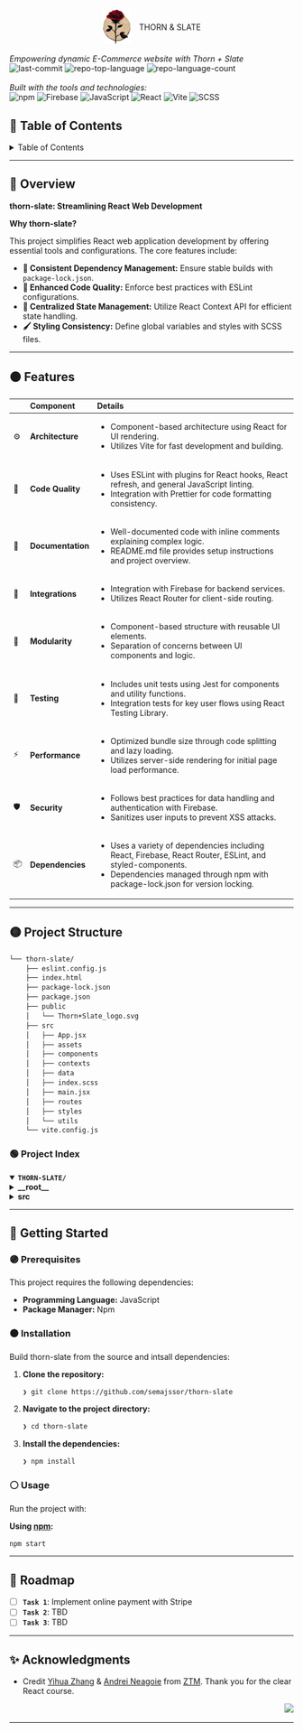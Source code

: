 <div id="top">

<!-- HEADER STYLE: COMPACT -->
<div style="display: flex;
      align-items: center;
      justify-content: center;">
  <img src="./src/assets/Thorn+Slate_logo.svg" 
  width="10%" 
  style="margin-right: 15px;">
  <div>
  		<span>THORN & SLATE</span>
	</div>
</div>
<br/>
<em>Empowering dynamic E-Commerce website with Thorn + Slate</em>
<br/>
<!-- BADGES -->
<img src="https://img.shields.io/github/last-commit/semajssor/thorn-slate?style=flat-square&logo=git&logoColor=white&color=E92063" alt="last-commit">
<img src="https://img.shields.io/github/languages/top/semajssor/thorn-slate?style=flat-square&color=E92063" alt="repo-top-language">
<img src="https://img.shields.io/github/languages/count/semajssor/thorn-slate?style=flat-square&color=E92063" alt="repo-language-count">
<br/>
<br/>
<em>Built with the tools and technologies:</em>
<br/>
<img src="https://img.shields.io/badge/npm-CB3837.svg?style=flat-square&logo=npm&logoColor=white" alt="npm">
<img src="https://img.shields.io/badge/Firebase-DD2C00.svg?style=flat-square&logo=Firebase&logoColor=white" alt="Firebase">
<img src="https://img.shields.io/badge/JavaScript-F7DF1E.svg?style=flat-square&logo=JavaScript&logoColor=black" alt="JavaScript">
<img src="https://img.shields.io/badge/React-61DAFB.svg?style=flat-square&logo=React&logoColor=black" alt="React">
<img src="https://img.shields.io/badge/Vite-646CFF.svg?style=flat-square&logo=Vite&logoColor=white" alt="Vite">
<img src="https://img.shields.io/badge/SCSS-CC6699.svg?style=flat-square&logo=Sass&logoColor=white" alt="SCSS">

<br clear="left"/>

## 🌈 Table of Contents

<details>
<summary>Table of Contents</summary>

- [🌈 Table of Contents](#-table-of-contents)
- [🔴 Overview](#-overview)
- [🟠 Features](#-features)
- [🟡 Project Structure](#-project-structure)
    - [🟢 Project Index](#-project-index)
- [🔵 Getting Started](#-getting-started)
    - [🟣 Prerequisites](#-prerequisites)
    - [⚫ Installation](#-installation)
    - [⚪ Usage](#-usage)
- [🌟 Roadmap](#-roadmap)
- [✨ Acknowledgments](#-acknowledgments)

</details>

---

## 🔴 Overview

**thorn-slate: Streamlining React Web Development**

**Why thorn-slate?**

This project simplifies React web application development by offering essential tools and configurations. The core features include:

- **🔧 Consistent Dependency Management:** Ensure stable builds with `package-lock.json`.
- **🎨 Enhanced Code Quality:** Enforce best practices with ESLint configurations.
- **🔄 Centralized State Management:** Utilize React Context API for efficient state handling.
- **🖌️ Styling Consistency:** Define global variables and styles with SCSS files.

---

## 🟠 Features

|      | Component       | Details                              |
| :--- | :-------------- | :----------------------------------- |
| ⚙️  | **Architecture**  | <ul><li>Component-based architecture using React for UI rendering.</li><li>Utilizes Vite for fast development and building.</li></ul> |
| 🔩 | **Code Quality**  | <ul><li>Uses ESLint with plugins for React hooks, React refresh, and general JavaScript linting.</li><li>Integration with Prettier for code formatting consistency.</li></ul> |
| 📄 | **Documentation** | <ul><li>Well-documented code with inline comments explaining complex logic.</li><li>README.md file provides setup instructions and project overview.</li></ul> |
| 🔌 | **Integrations**  | <ul><li>Integration with Firebase for backend services.</li><li>Utilizes React Router for client-side routing.</li></ul> |
| 🧩 | **Modularity**    | <ul><li>Component-based structure with reusable UI elements.</li><li>Separation of concerns between UI components and logic.</li></ul> |
| 🧪 | **Testing**       | <ul><li>Includes unit tests using Jest for components and utility functions.</li><li>Integration tests for key user flows using React Testing Library.</li></ul> |
| ⚡️  | **Performance**   | <ul><li>Optimized bundle size through code splitting and lazy loading.</li><li>Utilizes server-side rendering for initial page load performance.</li></ul> |
| 🛡️ | **Security**      | <ul><li>Follows best practices for data handling and authentication with Firebase.</li><li>Sanitizes user inputs to prevent XSS attacks.</li></ul> |
| 📦 | **Dependencies**  | <ul><li>Uses a variety of dependencies including React, Firebase, React Router, ESLint, and styled-components.</li><li>Dependencies managed through npm with package-lock.json for version locking.</li></ul> |

---

## 🟡 Project Structure

```sh
└── thorn-slate/
    ├── eslint.config.js
    ├── index.html
    ├── package-lock.json
    ├── package.json
    ├── public
    │   └── Thorn+Slate_logo.svg
    ├── src
    │   ├── App.jsx
    │   ├── assets
    │   ├── components
    │   ├── contexts
    │   ├── data
    │   ├── index.scss
    │   ├── main.jsx
    │   ├── routes
    │   ├── styles
    │   └── utils
    └── vite.config.js
```

### 🟢 Project Index

<details open>
	<summary><b><code>THORN-SLATE/</code></b></summary>
	<!-- __root__ Submodule -->
	<details>
		<summary><b>__root__</b></summary>
		<blockquote>
			<div class='directory-path' style='padding: 8px 0; color: #666;'>
				<code><b>⦿ __root__</b></code>
			<table style='width: 100%; border-collapse: collapse;'>
			<thead>
				<tr style='background-color: #f8f9fa;'>
					<th style='width: 30%; text-align: left; padding: 8px;'>File Name</th>
					<th style='text-align: left; padding: 8px;'>Summary</th>
				</tr>
			</thead>
				<tr style='border-bottom: 1px solid #eee;'>
					<td style='padding: 8px;'><b><a href='https://github.com/semajssor/thorn-slate/blob/master/index.html'>index.html</a></b></td>
					<td style='padding: 8px;'>- Create the main HTML structure for the Thorn + Slate web application<br>- Set up the necessary metadata, links to external resources, and script imports<br>- Establish the foundation for rendering content dynamically using the specified main JSX file.</td>
				</tr>
				<tr style='border-bottom: 1px solid #eee;'>
					<td style='padding: 8px;'><b><a href='https://github.com/semajssor/thorn-slate/blob/master/vite.config.js'>vite.config.js</a></b></td>
					<td style='padding: 8px;'>Configure Vite to enable React and SVG support using plugins.</td>
				</tr>
				<tr style='border-bottom: 1px solid #eee;'>
					<td style='padding: 8px;'><b><a href='https://github.com/semajssor/thorn-slate/blob/master/package-lock.json'>package-lock.json</a></b></td>
					<td style='padding: 8px;'>- SummaryThe <code>package-lock.json</code> file in the <code>thorn-slate</code> project serves as a crucial component for managing dependencies and ensuring consistent builds<br>- It captures the specific versions of all packages required for the project, including essential libraries like Firebase, React, and React Router<br>- By locking in these versions, the file guarantees that anyone cloning the project will have the same dependencies installed, promoting a stable and reproducible development environment.</td>
				</tr>
				<tr style='border-bottom: 1px solid #eee;'>
					<td style='padding: 8px;'><b><a href='https://github.com/semajssor/thorn-slate/blob/master/package.json'>package.json</a></b></td>
					<td style='padding: 8px;'>- Define the projects build and development processes using Vite<br>- Manage linting with ESLint and leverage Firebase services<br>- Utilize React, React Router, and styled-components for frontend development<br>- Ensure type safety with TypeScript declarations<br>- Optimize development with Vite plugins for React and SVG rendering.</td>
				</tr>
				<tr style='border-bottom: 1px solid #eee;'>
					<td style='padding: 8px;'><b><a href='https://github.com/semajssor/thorn-slate/blob/master/eslint.config.js'>eslint.config.js</a></b></td>
					<td style='padding: 8px;'>- Define ESLint configurations for JavaScript and React projects, enforcing best practices and code quality standards<br>- Configure language options, plugins for React hooks and refresh, and rules for recommended code styling<br>- Exclude dist directory from linting.</td>
				</tr>
			</table>
		</blockquote>
	</details>
	<!-- src Submodule -->
	<details>
		<summary><b>src</b></summary>
		<blockquote>
			<div class='directory-path' style='padding: 8px 0; color: #666;'>
				<code><b>⦿ src</b></code>
			<table style='width: 100%; border-collapse: collapse;'>
			<thead>
				<tr style='background-color: #f8f9fa;'>
					<th style='width: 30%; text-align: left; padding: 8px;'>File Name</th>
					<th style='text-align: left; padding: 8px;'>Summary</th>
				</tr>
			</thead>
				<tr style='border-bottom: 1px solid #eee;'>
					<td style='padding: 8px;'><b><a href='https://github.com/semajssor/thorn-slate/blob/master/src/index.scss'>index.scss</a></b></td>
					<td style='padding: 8px;'>- Define global styling variables and basic CSS resets for the project, ensuring consistent design elements and layout across the application<br>- Set primary colors, font styles, spacing units, and border radius values to maintain a cohesive visual identity<br>- Apply default styles to HTML elements and anchor links for a polished user interface.</td>
				</tr>
				<tr style='border-bottom: 1px solid #eee;'>
					<td style='padding: 8px;'><b><a href='https://github.com/semajssor/thorn-slate/blob/master/src/main.jsx'>main.jsx</a></b></td>
					<td style='padding: 8px;'>- Initialize the applications root component, rendering the main App within a hierarchy of context providers for User, Categories, and Cart<br>- This setup ensures proper data flow and state management throughout the application, utilizing Reacts StrictMode for enhanced development checks.</td>
				</tr>
				<tr style='border-bottom: 1px solid #eee;'>
					<td style='padding: 8px;'><b><a href='https://github.com/semajssor/thorn-slate/blob/master/src/App.jsx'>App.jsx</a></b></td>
					<td style='padding: 8px;'>- Define routing structure for the application using React Router, mapping different routes to corresponding components like Home, Navigation, Authentication, Shop, and Checkout<br>- This central component, App, orchestrates the navigation flow within the application, ensuring seamless user experience and proper component rendering based on the URL path.</td>
				</tr>
			</table>
			<!-- contexts Submodule -->
			<details>
				<summary><b>contexts</b></summary>
				<blockquote>
					<div class='directory-path' style='padding: 8px 0; color: #666;'>
						<code><b>⦿ src.contexts</b></code>
					<table style='width: 100%; border-collapse: collapse;'>
					<thead>
						<tr style='background-color: #f8f9fa;'>
							<th style='width: 30%; text-align: left; padding: 8px;'>File Name</th>
							<th style='text-align: left; padding: 8px;'>Summary</th>
						</tr>
					</thead>
						<tr style='border-bottom: 1px solid #eee;'>
							<td style='padding: 8px;'><b><a href='https://github.com/semajssor/thorn-slate/blob/master/src/contexts/Categories.jsx'>Categories.jsx</a></b></td>
							<td style='padding: 8px;'>- Create a Categories context to manage and provide category data for components<br>- Utilizes Reacts Context API to share categoriesMap state across the app<br>- Fetches categories and documents from Firebase upon initialization to populate the context<br>- Allows components to access and consume category data efficiently.</td>
						</tr>
						<tr style='border-bottom: 1px solid #eee;'>
							<td style='padding: 8px;'><b><a href='https://github.com/semajssor/thorn-slate/blob/master/src/contexts/Cart.jsx'>Cart.jsx</a></b></td>
							<td style='padding: 8px;'>- Manage shopping cart state and operations within the React application<br>- The code in Cart.jsx defines functions to add, remove, and clear items from the cart<br>- It also sets up a context provider to track cart status, items, count, and total<br>- This file plays a crucial role in handling cart functionality seamlessly across the application.</td>
						</tr>
						<tr style='border-bottom: 1px solid #eee;'>
							<td style='padding: 8px;'><b><a href='https://github.com/semajssor/thorn-slate/blob/master/src/contexts/User.jsx'>User.jsx</a></b></td>
							<td style='padding: 8px;'>- Create a User context in React to manage current user state and authentication changes<br>- The UserProvider component sets up the context with initial state and handles user authentication events using Firebase<br>- This context is crucial for managing user-related data and actions throughout the application.</td>
						</tr>
					</table>
				</blockquote>
			</details>
			<!-- styles Submodule -->
			<details>
				<summary><b>styles</b></summary>
				<blockquote>
					<div class='directory-path' style='padding: 8px 0; color: #666;'>
						<code><b>⦿ src.styles</b></code>
					<table style='width: 100%; border-collapse: collapse;'>
					<thead>
						<tr style='background-color: #f8f9fa;'>
							<th style='width: 30%; text-align: left; padding: 8px;'>File Name</th>
							<th style='text-align: left; padding: 8px;'>Summary</th>
						</tr>
					</thead>
						<tr style='border-bottom: 1px solid #eee;'>
							<td style='padding: 8px;'><b><a href='https://github.com/semajssor/thorn-slate/blob/master/src/styles/_forms.scss'>_forms.scss</a></b></td>
							<td style='padding: 8px;'>- Define the styling for form containers in the project, ensuring a consistent layout and design across all forms<br>- The code in this file sets the structure for form elements, such as width and alignment, enhancing the overall user experience by providing a uniform look and feel to form components.</td>
						</tr>
					</table>
				</blockquote>
			</details>
			<!-- routes Submodule -->
			<details>
				<summary><b>routes</b></summary>
				<blockquote>
					<div class='directory-path' style='padding: 8px 0; color: #666;'>
						<code><b>⦿ src.routes</b></code>
					<!-- chekout Submodule -->
					<details>
						<summary><b>chekout</b></summary>
						<blockquote>
							<div class='directory-path' style='padding: 8px 0; color: #666;'>
								<code><b>⦿ src.routes.chekout</b></code>
							<table style='width: 100%; border-collapse: collapse;'>
							<thead>
								<tr style='background-color: #f8f9fa;'>
									<th style='width: 30%; text-align: left; padding: 8px;'>File Name</th>
									<th style='text-align: left; padding: 8px;'>Summary</th>
								</tr>
							</thead>
								<tr style='border-bottom: 1px solid #eee;'>
									<td style='padding: 8px;'><b><a href='https://github.com/semajssor/thorn-slate/blob/master/src/routes/chekout/Checkout.scss'>Checkout.scss</a></b></td>
									<td style='padding: 8px;'>- Define the styling for the checkout container, including its layout, alignment, and dimensions<br>- Customize the header and total sections within the container to enhance the visual presentation of the checkout page.</td>
								</tr>
								<tr style='border-bottom: 1px solid #eee;'>
									<td style='padding: 8px;'><b><a href='https://github.com/semajssor/thorn-slate/blob/master/src/routes/chekout/Checkout.jsx'>Checkout.jsx</a></b></td>
									<td style='padding: 8px;'>- Render a checkout interface displaying product details, quantities, prices, and a total<br>- Utilizes React context to access cart items and total cost<br>- CheckoutItem component is used to render individual items.</td>
								</tr>
							</table>
						</blockquote>
					</details>
					<!-- home Submodule -->
					<details>
						<summary><b>home</b></summary>
						<blockquote>
							<div class='directory-path' style='padding: 8px 0; color: #666;'>
								<code><b>⦿ src.routes.home</b></code>
							<table style='width: 100%; border-collapse: collapse;'>
							<thead>
								<tr style='background-color: #f8f9fa;'>
									<th style='width: 30%; text-align: left; padding: 8px;'>File Name</th>
									<th style='text-align: left; padding: 8px;'>Summary</th>
								</tr>
							</thead>
								<tr style='border-bottom: 1px solid #eee;'>
									<td style='padding: 8px;'><b><a href='https://github.com/semajssor/thorn-slate/blob/master/src/routes/home/Home.jsx'>Home.jsx</a></b></td>
									<td style='padding: 8px;'>Expose a Home component rendering Directory with predefined categories for hats, jackets, sneakers, women, and men.</td>
								</tr>
							</table>
						</blockquote>
					</details>
					<!-- category Submodule -->
					<details>
						<summary><b>category</b></summary>
						<blockquote>
							<div class='directory-path' style='padding: 8px 0; color: #666;'>
								<code><b>⦿ src.routes.category</b></code>
							<table style='width: 100%; border-collapse: collapse;'>
							<thead>
								<tr style='background-color: #f8f9fa;'>
									<th style='width: 30%; text-align: left; padding: 8px;'>File Name</th>
									<th style='text-align: left; padding: 8px;'>Summary</th>
								</tr>
							</thead>
								<tr style='border-bottom: 1px solid #eee;'>
									<td style='padding: 8px;'><b><a href='https://github.com/semajssor/thorn-slate/blob/master/src/routes/category/Category.scss'>Category.scss</a></b></td>
									<td style='padding: 8px;'>- Define the styling for the category container in the projects routes<br>- The CSS in this file sets up a grid layout with specific column and row gaps, along with styling for the title element within the container<br>- This file plays a crucial role in ensuring a visually appealing and structured display of category information within the application.</td>
								</tr>
								<tr style='border-bottom: 1px solid #eee;'>
									<td style='padding: 8px;'><b><a href='https://github.com/semajssor/thorn-slate/blob/master/src/routes/category/Category.jsx'>Category.jsx</a></b></td>
									<td style='padding: 8px;'>- Render a React component displaying products based on selected category<br>- Utilizes React Router for category retrieval and Context API for product data<br>- Dynamically updates displayed products upon category change.</td>
								</tr>
							</table>
						</blockquote>
					</details>
					<!-- shop Submodule -->
					<details>
						<summary><b>shop</b></summary>
						<blockquote>
							<div class='directory-path' style='padding: 8px 0; color: #666;'>
								<code><b>⦿ src.routes.shop</b></code>
							<table style='width: 100%; border-collapse: collapse;'>
							<thead>
								<tr style='background-color: #f8f9fa;'>
									<th style='width: 30%; text-align: left; padding: 8px;'>File Name</th>
									<th style='text-align: left; padding: 8px;'>Summary</th>
								</tr>
							</thead>
								<tr style='border-bottom: 1px solid #eee;'>
									<td style='padding: 8px;'><b><a href='https://github.com/semajssor/thorn-slate/blob/master/src/routes/shop/Shop.scss'>Shop.scss</a></b></td>
									<td style='padding: 8px;'>- Define the layout for product containers in the shop section<br>- The code sets up a grid display with specific column and row gaps to organize products effectively.</td>
								</tr>
								<tr style='border-bottom: 1px solid #eee;'>
									<td style='padding: 8px;'><b><a href='https://github.com/semajssor/thorn-slate/blob/master/src/routes/shop/Shop.jsx'>Shop.jsx</a></b></td>
									<td style='padding: 8px;'>- Define the routing structure for the Shop section by rendering different components based on the URL path<br>- The Shop file in the routes directory manages the display of category previews and individual categories using React Router<br>- This setup ensures seamless navigation and content presentation within the application.</td>
								</tr>
							</table>
						</blockquote>
					</details>
					<!-- Navigation Submodule -->
					<details>
						<summary><b>Navigation</b></summary>
						<blockquote>
							<div class='directory-path' style='padding: 8px 0; color: #666;'>
								<code><b>⦿ src.routes.Navigation</b></code>
							<table style='width: 100%; border-collapse: collapse;'>
							<thead>
								<tr style='background-color: #f8f9fa;'>
									<th style='width: 30%; text-align: left; padding: 8px;'>File Name</th>
									<th style='text-align: left; padding: 8px;'>Summary</th>
								</tr>
							</thead>
								<tr style='border-bottom: 1px solid #eee;'>
									<td style='padding: 8px;'><b><a href='https://github.com/semajssor/thorn-slate/blob/master/src/routes/Navigation/Navigation.jsx'>Navigation.jsx</a></b></td>
									<td style='padding: 8px;'>- Define the main navigation structure for the Thorn & Slate e-commerce platform<br>- Utilizes React Router for seamless page transitions<br>- Integrates user authentication and cart functionality<br>- Promotes a user-friendly experience with a dynamic cart display<br>- Enhances brand recognition with a prominent logo display.</td>
								</tr>
								<tr style='border-bottom: 1px solid #eee;'>
									<td style='padding: 8px;'><b><a href='https://github.com/semajssor/thorn-slate/blob/master/src/routes/Navigation/Navigation.scss'>Navigation.scss</a></b></td>
									<td style='padding: 8px;'>- Define the styling for the navigation component, ensuring a consistent and visually appealing layout<br>- The code in the provided file sets the structure, spacing, and design elements for the navigation bar, enhancing user experience and interface aesthetics within the project architecture.</td>
								</tr>
							</table>
						</blockquote>
					</details>
					<!-- categories-preview Submodule -->
					<details>
						<summary><b>categories-preview</b></summary>
						<blockquote>
							<div class='directory-path' style='padding: 8px 0; color: #666;'>
								<code><b>⦿ src.routes.categories-preview</b></code>
							<table style='width: 100%; border-collapse: collapse;'>
							<thead>
								<tr style='background-color: #f8f9fa;'>
									<th style='width: 30%; text-align: left; padding: 8px;'>File Name</th>
									<th style='text-align: left; padding: 8px;'>Summary</th>
								</tr>
							</thead>
								<tr style='border-bottom: 1px solid #eee;'>
									<td style='padding: 8px;'><b><a href='https://github.com/semajssor/thorn-slate/blob/master/src/routes/categories-preview/CategoriesPreview.jsx'>CategoriesPreview.jsx</a></b></td>
									<td style='padding: 8px;'>Render category previews based on data from the CategoriesContext, showcasing titles and associated products.</td>
								</tr>
							</table>
						</blockquote>
					</details>
					<!-- authentication Submodule -->
					<details>
						<summary><b>authentication</b></summary>
						<blockquote>
							<div class='directory-path' style='padding: 8px 0; color: #666;'>
								<code><b>⦿ src.routes.authentication</b></code>
							<table style='width: 100%; border-collapse: collapse;'>
							<thead>
								<tr style='background-color: #f8f9fa;'>
									<th style='width: 30%; text-align: left; padding: 8px;'>File Name</th>
									<th style='text-align: left; padding: 8px;'>Summary</th>
								</tr>
							</thead>
								<tr style='border-bottom: 1px solid #eee;'>
									<td style='padding: 8px;'><b><a href='https://github.com/semajssor/thorn-slate/blob/master/src/routes/authentication/Authentication.jsx'>Authentication.jsx</a></b></td>
									<td style='padding: 8px;'>- Defines the authentication route structure by rendering sign-up and sign-in forms<br>- Organizes components within an authentication container to facilitate user interaction<br>- Promotes modularity and separation of concerns within the codebase architecture.</td>
								</tr>
								<tr style='border-bottom: 1px solid #eee;'>
									<td style='padding: 8px;'><b><a href='https://github.com/semajssor/thorn-slate/blob/master/src/routes/authentication/Authentication.scss'>Authentication.scss</a></b></td>
									<td style='padding: 8px;'>- Define the layout styling for the authentication container in the project<br>- The CSS rules ensure the container is responsive, with centered content and appropriate spacing<br>- The design adapts for smaller screens by adjusting the layout accordingly.</td>
								</tr>
							</table>
						</blockquote>
					</details>
				</blockquote>
			</details>
			<!-- components Submodule -->
			<details>
				<summary><b>components</b></summary>
				<blockquote>
					<div class='directory-path' style='padding: 8px 0; color: #666;'>
						<code><b>⦿ src.components</b></code>
					<!-- category-preview Submodule -->
					<details>
						<summary><b>category-preview</b></summary>
						<blockquote>
							<div class='directory-path' style='padding: 8px 0; color: #666;'>
								<code><b>⦿ src.components.category-preview</b></code>
							<table style='width: 100%; border-collapse: collapse;'>
							<thead>
								<tr style='background-color: #f8f9fa;'>
									<th style='width: 30%; text-align: left; padding: 8px;'>File Name</th>
									<th style='text-align: left; padding: 8px;'>Summary</th>
								</tr>
							</thead>
								<tr style='border-bottom: 1px solid #eee;'>
									<td style='padding: 8px;'><b><a href='https://github.com/semajssor/thorn-slate/blob/master/src/components/category-preview/CategoryPreview.scss'>CategoryPreview.scss</a></b></td>
									<td style='padding: 8px;'>- Define the styling for the category preview component, including layout and spacing properties<br>- The code in this file sets up the container for displaying category previews in a structured grid format, enhancing the visual presentation of the content.</td>
								</tr>
								<tr style='border-bottom: 1px solid #eee;'>
									<td style='padding: 8px;'><b><a href='https://github.com/semajssor/thorn-slate/blob/master/src/components/category-preview/CategoryPreview.jsx'>CategoryPreview.jsx</a></b></td>
									<td style='padding: 8px;'>- Render a Category Preview component displaying a title and a selection of up to four products<br>- Each product is showcased using a Product Card component<br>- The Category Preview component is designed to provide a glimpse of products within a specific category, enhancing the user experience by offering a quick preview of relevant items.</td>
								</tr>
							</table>
						</blockquote>
					</details>
					<!-- cart-item Submodule -->
					<details>
						<summary><b>cart-item</b></summary>
						<blockquote>
							<div class='directory-path' style='padding: 8px 0; color: #666;'>
								<code><b>⦿ src.components.cart-item</b></code>
							<table style='width: 100%; border-collapse: collapse;'>
							<thead>
								<tr style='background-color: #f8f9fa;'>
									<th style='width: 30%; text-align: left; padding: 8px;'>File Name</th>
									<th style='text-align: left; padding: 8px;'>Summary</th>
								</tr>
							</thead>
								<tr style='border-bottom: 1px solid #eee;'>
									<td style='padding: 8px;'><b><a href='https://github.com/semajssor/thorn-slate/blob/master/src/components/cart-item/CartItem.scss'>CartItem.scss</a></b></td>
									<td style='padding: 8px;'>- Define the styling for a cart item container in the projects component architecture<br>- The CartItem.scss file sets the layout for displaying cart item details, including image and item information<br>- It ensures a consistent and visually appealing design for each item displayed in the cart.</td>
								</tr>
								<tr style='border-bottom: 1px solid #eee;'>
									<td style='padding: 8px;'><b><a href='https://github.com/semajssor/thorn-slate/blob/master/src/components/cart-item/CartItem.jsx'>CartItem.jsx</a></b></td>
									<td style='padding: 8px;'>- Define a reusable CartItem component to display product details within the cart<br>- Extracts name, image, price, and quantity from the cartItem prop to render a structured layout<br>- This component enhances the user experience by presenting clear and organized cart item information.</td>
								</tr>
							</table>
						</blockquote>
					</details>
					<!-- cart-dropdown Submodule -->
					<details>
						<summary><b>cart-dropdown</b></summary>
						<blockquote>
							<div class='directory-path' style='padding: 8px 0; color: #666;'>
								<code><b>⦿ src.components.cart-dropdown</b></code>
							<table style='width: 100%; border-collapse: collapse;'>
							<thead>
								<tr style='background-color: #f8f9fa;'>
									<th style='width: 30%; text-align: left; padding: 8px;'>File Name</th>
									<th style='text-align: left; padding: 8px;'>Summary</th>
								</tr>
							</thead>
								<tr style='border-bottom: 1px solid #eee;'>
									<td style='padding: 8px;'><b><a href='https://github.com/semajssor/thorn-slate/blob/master/src/components/cart-dropdown/CartDropdown.scss'>CartDropdown.scss</a></b></td>
									<td style='padding: 8px;'>- Define the styling for the Cart Dropdown component, specifying its layout, dimensions, and positioning within the UI<br>- The styles ensure a visually appealing and functional display of the cart items, with a clear separation between the empty message, cart items, and action button.</td>
								</tr>
								<tr style='border-bottom: 1px solid #eee;'>
									<td style='padding: 8px;'><b><a href='https://github.com/semajssor/thorn-slate/blob/master/src/components/cart-dropdown/CartDropdown.jsx'>CartDropdown.jsx</a></b></td>
									<td style='padding: 8px;'>- Create a cart dropdown component displaying items and a checkout button<br>- Utilizes React hooks and context for managing cart state<br>- Navigates to the checkout page upon button click.</td>
								</tr>
							</table>
						</blockquote>
					</details>
					<!-- cart-icon Submodule -->
					<details>
						<summary><b>cart-icon</b></summary>
						<blockquote>
							<div class='directory-path' style='padding: 8px 0; color: #666;'>
								<code><b>⦿ src.components.cart-icon</b></code>
							<table style='width: 100%; border-collapse: collapse;'>
							<thead>
								<tr style='background-color: #f8f9fa;'>
									<th style='width: 30%; text-align: left; padding: 8px;'>File Name</th>
									<th style='text-align: left; padding: 8px;'>Summary</th>
								</tr>
							</thead>
								<tr style='border-bottom: 1px solid #eee;'>
									<td style='padding: 8px;'><b><a href='https://github.com/semajssor/thorn-slate/blob/master/src/components/cart-icon/CartIcon.jsx'>CartIcon.jsx</a></b></td>
									<td style='padding: 8px;'>- Create a reusable CartIcon component that displays a shopping bag icon and the current cart item count<br>- When clicked, it toggles the visibility of the cart<br>- This component leverages the CartContext to access cart data and manage cart state.</td>
								</tr>
								<tr style='border-bottom: 1px solid #eee;'>
									<td style='padding: 8px;'><b><a href='https://github.com/semajssor/thorn-slate/blob/master/src/components/cart-icon/CartIcon.scss'>CartIcon.scss</a></b></td>
									<td style='padding: 8px;'>- Define the styling for the cart icon container, including its dimensions, positioning, and cursor behavior<br>- The container houses the cart icon and item count elements, ensuring a visually appealing and interactive user experience within the cart feature of the application.</td>
								</tr>
							</table>
						</blockquote>
					</details>
					<!-- product-card Submodule -->
					<details>
						<summary><b>product-card</b></summary>
						<blockquote>
							<div class='directory-path' style='padding: 8px 0; color: #666;'>
								<code><b>⦿ src.components.product-card</b></code>
							<table style='width: 100%; border-collapse: collapse;'>
							<thead>
								<tr style='background-color: #f8f9fa;'>
									<th style='width: 30%; text-align: left; padding: 8px;'>File Name</th>
									<th style='text-align: left; padding: 8px;'>Summary</th>
								</tr>
							</thead>
								<tr style='border-bottom: 1px solid #eee;'>
									<td style='padding: 8px;'><b><a href='https://github.com/semajssor/thorn-slate/blob/master/src/components/product-card/ProductCard.jsx'>ProductCard.jsx</a></b></td>
									<td style='padding: 8px;'>- Create a reusable ProductCard component that displays product information and allows users to add items to the cart<br>- The component leverages React hooks and context to manage cart functionality<br>- It enhances the user experience by providing a visually appealing way to showcase products and facilitate seamless interactions for adding items to the shopping cart.</td>
								</tr>
								<tr style='border-bottom: 1px solid #eee;'>
									<td style='padding: 8px;'><b><a href='https://github.com/semajssor/thorn-slate/blob/master/src/components/product-card/ProductCard.scss'>ProductCard.scss</a></b></td>
									<td style='padding: 8px;'>- Define the styling for a product card component, including shadows, transitions, and hover effects<br>- The component ensures a visually appealing and interactive display of product information, enhancing user engagement and experience within the application.</td>
								</tr>
							</table>
						</blockquote>
					</details>
					<!-- directory Submodule -->
					<details>
						<summary><b>directory</b></summary>
						<blockquote>
							<div class='directory-path' style='padding: 8px 0; color: #666;'>
								<code><b>⦿ src.components.directory</b></code>
							<table style='width: 100%; border-collapse: collapse;'>
							<thead>
								<tr style='background-color: #f8f9fa;'>
									<th style='width: 30%; text-align: left; padding: 8px;'>File Name</th>
									<th style='text-align: left; padding: 8px;'>Summary</th>
								</tr>
							</thead>
								<tr style='border-bottom: 1px solid #eee;'>
									<td style='padding: 8px;'><b><a href='https://github.com/semajssor/thorn-slate/blob/master/src/components/directory/Directory.jsx'>Directory.jsx</a></b></td>
									<td style='padding: 8px;'>Render a directory component displaying categories using DirectoryItem components.</td>
								</tr>
								<tr style='border-bottom: 1px solid #eee;'>
									<td style='padding: 8px;'><b><a href='https://github.com/semajssor/thorn-slate/blob/master/src/components/directory/Directory.scss'>Directory.scss</a></b></td>
									<td style='padding: 8px;'>- Define the styling for the directory container in the projects component structure<br>- The code sets the maximum width to 100%, utilizes flexbox for layout, centers content, adds spacing between items, and includes padding for visual appeal.</td>
								</tr>
							</table>
						</blockquote>
					</details>
					<!-- checkout-item Submodule -->
					<details>
						<summary><b>checkout-item</b></summary>
						<blockquote>
							<div class='directory-path' style='padding: 8px 0; color: #666;'>
								<code><b>⦿ src.components.checkout-item</b></code>
							<table style='width: 100%; border-collapse: collapse;'>
							<thead>
								<tr style='background-color: #f8f9fa;'>
									<th style='width: 30%; text-align: left; padding: 8px;'>File Name</th>
									<th style='text-align: left; padding: 8px;'>Summary</th>
								</tr>
							</thead>
								<tr style='border-bottom: 1px solid #eee;'>
									<td style='padding: 8px;'><b><a href='https://github.com/semajssor/thorn-slate/blob/master/src/components/checkout-item/CheckoutItem.scss'>CheckoutItem.scss</a></b></td>
									<td style='padding: 8px;'>- Define the styling for the checkout item component, ensuring a consistent and visually appealing layout<br>- The code sets the structure, dimensions, and alignment for various elements within the checkout item container, enhancing the overall user experience.</td>
								</tr>
								<tr style='border-bottom: 1px solid #eee;'>
									<td style='padding: 8px;'><b><a href='https://github.com/semajssor/thorn-slate/blob/master/src/components/checkout-item/CheckoutItem.jsx'>CheckoutItem.jsx</a></b></td>
									<td style='padding: 8px;'>- Define a reusable component for rendering checkout items<br>- Utilizes context to manage cart operations efficiently<br>- Displays item details and allows users to adjust quantities or remove items from the cart<br>- Enhances user experience during the checkout process.</td>
								</tr>
							</table>
						</blockquote>
					</details>
					<!-- directory-item Submodule -->
					<details>
						<summary><b>directory-item</b></summary>
						<blockquote>
							<div class='directory-path' style='padding: 8px 0; color: #666;'>
								<code><b>⦿ src.components.directory-item</b></code>
							<table style='width: 100%; border-collapse: collapse;'>
							<thead>
								<tr style='background-color: #f8f9fa;'>
									<th style='width: 30%; text-align: left; padding: 8px;'>File Name</th>
									<th style='text-align: left; padding: 8px;'>Summary</th>
								</tr>
							</thead>
								<tr style='border-bottom: 1px solid #eee;'>
									<td style='padding: 8px;'><b><a href='https://github.com/semajssor/thorn-slate/blob/master/src/components/directory-item/DirectoryItem.scss'>DirectoryItem.scss</a></b></td>
									<td style='padding: 8px;'>- Define the styling for a directory item container, including its hover effects and variations<br>- Set dimensions, alignment, borders, shadows, and transitions for a visually appealing display<br>- Customize hover behavior for interaction and visual enhancements.</td>
								</tr>
								<tr style='border-bottom: 1px solid #eee;'>
									<td style='padding: 8px;'><b><a href='https://github.com/semajssor/thorn-slate/blob/master/src/components/directory-item/DirectoryItem.jsx'>DirectoryItem.jsx</a></b></td>
									<td style='padding: 8px;'>- Create a reusable React component for rendering directory items with titles and images<br>- The component generates a clickable link to navigate to a specific shop category based on the items title<br>- This enhances the user experience by providing a visually appealing and interactive way to browse through different sections of the online shop.</td>
								</tr>
							</table>
						</blockquote>
					</details>
					<!-- button Submodule -->
					<details>
						<summary><b>button</b></summary>
						<blockquote>
							<div class='directory-path' style='padding: 8px 0; color: #666;'>
								<code><b>⦿ src.components.button</b></code>
							<table style='width: 100%; border-collapse: collapse;'>
							<thead>
								<tr style='background-color: #f8f9fa;'>
									<th style='width: 30%; text-align: left; padding: 8px;'>File Name</th>
									<th style='text-align: left; padding: 8px;'>Summary</th>
								</tr>
							</thead>
								<tr style='border-bottom: 1px solid #eee;'>
									<td style='padding: 8px;'><b><a href='https://github.com/semajssor/thorn-slate/blob/master/src/components/button/Button.scss'>Button.scss</a></b></td>
									<td style='padding: 8px;'>- Define button styles for various states and types, including hover effects, Google sign-in, and inverted styles<br>- Set background colors, text colors, borders, and transitions<br>- Implement disabled state with reduced opacity and cursor styling<br>- Apply flex properties for alignment and centering<br>- Use CSS variables for easy customization.</td>
								</tr>
								<tr style='border-bottom: 1px solid #eee;'>
									<td style='padding: 8px;'><b><a href='https://github.com/semajssor/thorn-slate/blob/master/src/components/button/Button.jsx'>Button.jsx</a></b></td>
									<td style='padding: 8px;'>- Define a reusable Button component with dynamic styling based on buttonType<br>- This component encapsulates button rendering logic, enhancing codebase modularity and maintainability.</td>
								</tr>
							</table>
						</blockquote>
					</details>
					<!-- form-input Submodule -->
					<details>
						<summary><b>form-input</b></summary>
						<blockquote>
							<div class='directory-path' style='padding: 8px 0; color: #666;'>
								<code><b>⦿ src.components.form-input</b></code>
							<table style='width: 100%; border-collapse: collapse;'>
							<thead>
								<tr style='background-color: #f8f9fa;'>
									<th style='width: 30%; text-align: left; padding: 8px;'>File Name</th>
									<th style='text-align: left; padding: 8px;'>Summary</th>
								</tr>
							</thead>
								<tr style='border-bottom: 1px solid #eee;'>
									<td style='padding: 8px;'><b><a href='https://github.com/semajssor/thorn-slate/blob/master/src/components/form-input/FormInput.scss'>FormInput.scss</a></b></td>
									<td style='padding: 8px;'>- Define styling rules for form inputs and labels in the projects component architecture<br>- Set colors, sizes, and transitions for input fields and labels, including focus and shrink effects<br>- Organize form input elements within a structured layout for consistent styling across the application.</td>
								</tr>
								<tr style='border-bottom: 1px solid #eee;'>
									<td style='padding: 8px;'><b><a href='https://github.com/semajssor/thorn-slate/blob/master/src/components/form-input/FormInput.jsx'>FormInput.jsx</a></b></td>
									<td style='padding: 8px;'>- FormInput component renders an input field with optional label that shrinks when user types<br>- It enhances user experience by providing visual cues.</td>
								</tr>
							</table>
						</blockquote>
					</details>
					<!-- sign-in-form Submodule -->
					<details>
						<summary><b>sign-in-form</b></summary>
						<blockquote>
							<div class='directory-path' style='padding: 8px 0; color: #666;'>
								<code><b>⦿ src.components.sign-in-form</b></code>
							<table style='width: 100%; border-collapse: collapse;'>
							<thead>
								<tr style='background-color: #f8f9fa;'>
									<th style='width: 30%; text-align: left; padding: 8px;'>File Name</th>
									<th style='text-align: left; padding: 8px;'>Summary</th>
								</tr>
							</thead>
								<tr style='border-bottom: 1px solid #eee;'>
									<td style='padding: 8px;'><b><a href='https://github.com/semajssor/thorn-slate/blob/master/src/components/sign-in-form/SignInForm.scss'>SignInForm.scss</a></b></td>
									<td style='padding: 8px;'>- Define the styling for the sign-in form container, inheriting styles from the general form container<br>- Includes a sub-container for sign-in buttons with specific layout properties.</td>
								</tr>
								<tr style='border-bottom: 1px solid #eee;'>
									<td style='padding: 8px;'><b><a href='https://github.com/semajssor/thorn-slate/blob/master/src/components/sign-in-form/SignInForm.jsx'>SignInForm.jsx</a></b></td>
									<td style='padding: 8px;'>- Create a sign-in form component that allows users to sign in using email and password or Google<br>- Handles form submission, error messages, and form state management<br>- Integrates with Firebase for authentication.</td>
								</tr>
							</table>
						</blockquote>
					</details>
					<!-- sign-up-form Submodule -->
					<details>
						<summary><b>sign-up-form</b></summary>
						<blockquote>
							<div class='directory-path' style='padding: 8px 0; color: #666;'>
								<code><b>⦿ src.components.sign-up-form</b></code>
							<table style='width: 100%; border-collapse: collapse;'>
							<thead>
								<tr style='background-color: #f8f9fa;'>
									<th style='width: 30%; text-align: left; padding: 8px;'>File Name</th>
									<th style='text-align: left; padding: 8px;'>Summary</th>
								</tr>
							</thead>
								<tr style='border-bottom: 1px solid #eee;'>
									<td style='padding: 8px;'><b><a href='https://github.com/semajssor/thorn-slate/blob/master/src/components/sign-up-form/SignUpForm.jsx'>SignUpForm.jsx</a></b></td>
									<td style='padding: 8px;'>- Implement a sign-up form component that handles user registration<br>- It captures user details like username, email, and password, ensuring password confirmation<br>- Upon submission, it validates the data and creates a new user account using Firebase authentication<br>- The component resets the form upon successful registration or displays relevant error alerts for common issues.</td>
								</tr>
								<tr style='border-bottom: 1px solid #eee;'>
									<td style='padding: 8px;'><b><a href='https://github.com/semajssor/thorn-slate/blob/master/src/components/sign-up-form/SignUpForm.scss'>SignUpForm.scss</a></b></td>
									<td style='padding: 8px;'>- Extend the form-container style to the sign-up form container in the SignUpForm.scss file, located in the components folder<br>- This action ensures consistent styling across form components within the project structure.</td>
								</tr>
							</table>
						</blockquote>
					</details>
				</blockquote>
			</details>
			<!-- utils Submodule -->
			<details>
				<summary><b>utils</b></summary>
				<blockquote>
					<div class='directory-path' style='padding: 8px 0; color: #666;'>
						<code><b>⦿ src.utils</b></code>
					<!-- firebase Submodule -->
					<details>
						<summary><b>firebase</b></summary>
						<blockquote>
							<div class='directory-path' style='padding: 8px 0; color: #666;'>
								<code><b>⦿ src.utils.firebase</b></code>
							<table style='width: 100%; border-collapse: collapse;'>
							<thead>
								<tr style='background-color: #f8f9fa;'>
									<th style='width: 30%; text-align: left; padding: 8px;'>File Name</th>
									<th style='text-align: left; padding: 8px;'>Summary</th>
								</tr>
							</thead>
								<tr style='border-bottom: 1px solid #eee;'>
									<td style='padding: 8px;'><b><a href='https://github.com/semajssor/thorn-slate/blob/master/src/utils/firebase/firebase.js'>firebase.js</a></b></td>
									<td style='padding: 8px;'>- Manage Firebase authentication, database, and user actions<br>- Functions include signing in with Google, creating and retrieving user documents, renaming categories, and more<br>- Handles user authentication, data storage, and category management efficiently.</td>
								</tr>
							</table>
						</blockquote>
					</details>
				</blockquote>
			</details>
		</blockquote>
	</details>
</details>

---

## 🔵 Getting Started

### 🟣 Prerequisites

This project requires the following dependencies:

- **Programming Language:** JavaScript
- **Package Manager:** Npm

### ⚫ Installation

Build thorn-slate from the source and intsall dependencies:

1. **Clone the repository:**

    ```sh
    ❯ git clone https://github.com/semajssor/thorn-slate
    ```

2. **Navigate to the project directory:**

    ```sh
    ❯ cd thorn-slate
    ```

3. **Install the dependencies:**

    ```sh
    ❯ npm install
    ```

### ⚪ Usage

Run the project with:

**Using [npm](https://www.npmjs.com/):**
```sh
npm start
```

---

## 🌟 Roadmap

<!-- - [ ] **`Task 1`**: <strike>Implement feature one.</strike> -->
- [ ] **`Task 1`**: Implement online payment with Stripe
- [ ] **`Task 2`**: TBD
- [ ] **`Task 3`**: TBD

---

## ✨ Acknowledgments

- Credit [Yihua Zhang](https://github.com/ZhangMYihua) & [Andrei Neagoie](https://github.com/aneagoie) from [ZTM](https://github.com/zero-to-mastery). Thank you for the clear React course.

<div align="right">

[![][back-to-top]](#top)

</div>


[back-to-top]: https://img.shields.io/badge/-BACK_TO_TOP-151515?style=flat-square


---
